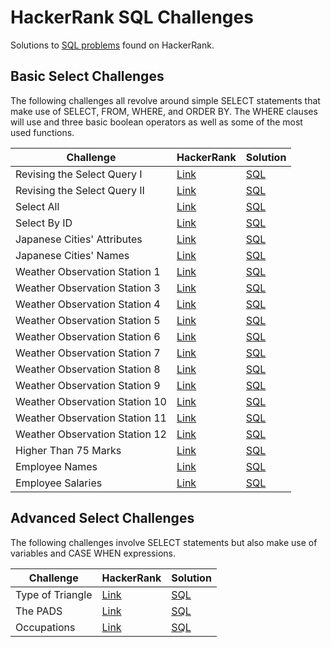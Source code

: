 # HackerRank SQL Challenges

Solutions to [SQL problems](https://www.hackerrank.com/domains/sql) found on HackerRank.

## Basic Select Challenges

The following challenges all revolve around simple SELECT statements that make use of SELECT, FROM, WHERE, and ORDER BY. The WHERE clauses will use and three basic boolean operators as well as some of the most used functions.

| Challenge | HackerRank | Solution |
|---|---|---|
|Revising the Select Query I|[Link](https://www.hackerrank.com/challenges/revising-the-select-query/problem?isFullScreen=true)|[SQL](./solutions/basic-select/revising-the-select-query-i.sql)|
|Revising the Select Query II|[Link](https://www.hackerrank.com/challenges/revising-the-select-query-2/problem?isFullScreen=true)|[SQL](/solutions/basic-select/revising-the-select-query-ii.sql)|
|Select All|[Link](https://www.hackerrank.com/challenges/select-all-sql/problem?isFullScreen=true)|[SQL](./solutions/basic-select/select-all-sql.sql)|
|Select By ID|[Link](https://www.hackerrank.com/challenges/select-by-id/problem?isFullScreen=true)|[SQL](./solutions/basic-select/select-by-id.sql)|
|Japanese Cities' Attributes|[Link](https://www.hackerrank.com/challenges/japanese-cities-attributes/problem?isFullScreen=true)|[SQL](./solutions/basic-select/japanese-cities-attributes.sql)|
|Japanese Cities' Names|[Link](https://www.hackerrank.com/challenges/japanese-cities-name/problem?isFullScreen=true)|[SQL](./solutions/basic-select/japanese-cities-names.sql)|
|Weather Observation Station 1|[Link](https://www.hackerrank.com/challenges/weather-observation-station-1/problem?isFullScreen=true)|[SQL](./solutions/basic-select/weather-observation-station-1.sql)|
|Weather Observation Station 3|[Link](https://www.hackerrank.com/challenges/weather-observation-station-3/problem?isFullScreen=true)|[SQL](./solutions/basic-select/weather-observation-station-3.sql)|
|Weather Observation Station 4|[Link](https://www.hackerrank.com/challenges/weather-observation-station-4/problem?isFullScreen=true)|[SQL](./solutions/basic-select/weather-observation-station-4.sql)|
|Weather Observation Station 5|[Link](https://www.hackerrank.com/challenges/weather-observation-station-5/problem?isFullScreen=true)|[SQL](./solutions/basic-select/weather-observation-station-5.sql)|
|Weather Observation Station 6|[Link](https://www.hackerrank.com/challenges/weather-observation-station-6/problem?isFullScreen=true)|[SQL](./solutions/basic-select/weather-observation-station-6.sql)|
|Weather Observation Station 7|[Link](https://www.hackerrank.com/challenges/weather-observation-station-7/problem?isFullScreen=true)|[SQL](./solutions/basic-select/weather-observation-station-7.sql)|
|Weather Observation Station 8|[Link](https://www.hackerrank.com/challenges/weather-observation-station-8/problem?isFullScreen=true)|[SQL](./solutions/basic-select/weather-observation-station-8.sql)|
|Weather Observation Station 9|[Link](https://www.hackerrank.com/challenges/weather-observation-station-9/problem?isFullScreen=true)|[SQL](./solutions/basic-select/weather-observation-station-9.sql)|
|Weather Observation Station 10|[Link](https://www.hackerrank.com/challenges/weather-observation-station-10/problem?isFullScreen=true)|[SQL](./solutions/basic-select/weather-observation-station-10.sql)|
|Weather Observation Station 11|[Link](https://www.hackerrank.com/challenges/weather-observation-station-11/problem?isFullScreen=true)|[SQL](./solutions/basic-select/weather-observation-station-11.sql)|
|Weather Observation Station 12|[Link](https://www.hackerrank.com/challenges/weather-observation-station-12/problem?isFullScreen=true)|[SQL](./solutions/basic-select/weather-observation-station-12.sql)|
|Higher Than 75 Marks|[Link](https://www.hackerrank.com/challenges/more-than-75-marks/problem?isFullScreen=true)|[SQL](./solutions/basic-select/higher-than-75-marks.sql)|
|Employee Names|[Link](https://www.hackerrank.com/challenges/name-of-employees/problem?isFullScreen=true)|[SQL](./solutions/basic-select/employee-names.sql)|
|Employee Salaries|[Link](https://www.hackerrank.com/challenges/salary-of-employees/problem?isFullScreen=true)|[SQL](./solutions/basic-select/employee-salaries.sql)|

## Advanced Select Challenges

The following challenges involve SELECT statements but also make use of variables and CASE WHEN expressions.

| Challenge | HackerRank | Solution |
|---|---|---|
|Type of Triangle|[Link](https://www.hackerrank.com/challenges/what-type-of-triangle/problem?isFullScreen=true)|[SQL](./solutions/advanced-select/type-of-triangle.sql)|
|The PADS|[Link](https://www.hackerrank.com/challenges/the-pads/problem?isFullScreen=true)|[SQL](./solutions/advanced-select/the-pads.sql)|
|Occupations|[Link](https://www.hackerrank.com/challenges/occupations/problem?isFullScreen=true)|[SQL](./solutions/advanced-select/occupations.sql)|
